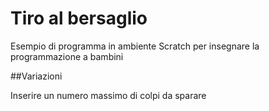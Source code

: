 Tiro al bersaglio
=================

Esempio di programma in ambiente Scratch per insegnare la programmazione a bambini

##Variazioni

Inserire un numero massimo di colpi da sparare
